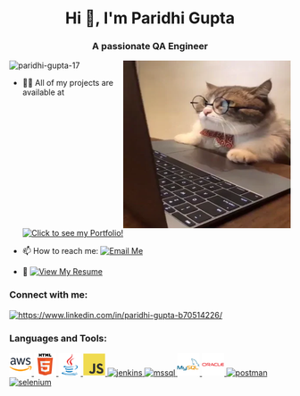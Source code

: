 <h1 align="center">Hi 👋, I'm Paridhi Gupta</h1>
<h3 align="center">A passionate QA Engineer</h3>

<img align="right" alt="Coding" height="300" width="300" src="giphy.webp" />

<p align="left"> <img src="https://komarev.com/ghpvc/?username=paridhi-gupta-17&label=Profile%20views&color=0e75b6&style=flat" alt="paridhi-gupta-17" /> </p>


 - 👨‍💻 All of my projects are available at [![Click to see my Portfolio!](https://img.shields.io/badge/Click%20me%20to%20see%20my%20Portfolio-blue?style=for-the-badge&logo=github&logoColor=white)](https://paridhi-gupta-17.github.io/paridhi.io/)

- 📫 How to reach me: [![Email Me](https://img.shields.io/badge/Email%20Me-D14836?style=for-the-badge&logo=gmail&logoColor=white)](mailto:paridhigupta4445@gmail.com)


- 📄 [![View My Resume](https://img.shields.io/badge/View%20My%20CV-Google%20Drive-blue?style=for-the-badge&logo=google-drive&logoColor=white)](https://drive.google.com/file/d/1pDTC019Cn2IDlrC4XNfnomksqMjYUgPs/view?usp=sharing)


<h3 align="left">Connect with me:</h3>
<p align="left">
<a href="https://linkedin.com/in/https://www.linkedin.com/in/paridhi-gupta-b70514226/" target="blank"><img align="center" src="https://raw.githubusercontent.com/rahuldkjain/github-profile-readme-generator/master/src/images/icons/Social/linked-in-alt.svg" alt="https://www.linkedin.com/in/paridhi-gupta-b70514226/" height="30" width="40" /></a>
</p>

<h3 align="left">Languages and Tools:</h3>
<p align="left"> <a href="https://aws.amazon.com" target="_blank" rel="noreferrer"> <img src="https://raw.githubusercontent.com/devicons/devicon/master/icons/amazonwebservices/amazonwebservices-original-wordmark.svg" alt="aws" width="40" height="40"/> </a> <a href="https://www.w3.org/html/" target="_blank" rel="noreferrer"> <img src="https://raw.githubusercontent.com/devicons/devicon/master/icons/html5/html5-original-wordmark.svg" alt="html5" width="40" height="40"/> </a> <a href="https://www.java.com" target="_blank" rel="noreferrer"> <img src="https://raw.githubusercontent.com/devicons/devicon/master/icons/java/java-original.svg" alt="java" width="40" height="40"/> </a> <a href="https://developer.mozilla.org/en-US/docs/Web/JavaScript" target="_blank" rel="noreferrer"> <img src="https://raw.githubusercontent.com/devicons/devicon/master/icons/javascript/javascript-original.svg" alt="javascript" width="40" height="40"/> </a> <a href="https://www.jenkins.io" target="_blank" rel="noreferrer"> <img src="https://www.vectorlogo.zone/logos/jenkins/jenkins-icon.svg" alt="jenkins" width="40" height="40"/> </a> <a href="https://www.microsoft.com/en-us/sql-server" target="_blank" rel="noreferrer"> <img src="https://www.svgrepo.com/show/303229/microsoft-sql-server-logo.svg" alt="mssql" width="40" height="40"/> </a> <a href="https://www.mysql.com/" target="_blank" rel="noreferrer"> <img src="https://raw.githubusercontent.com/devicons/devicon/master/icons/mysql/mysql-original-wordmark.svg" alt="mysql" width="40" height="40"/> </a> <a href="https://www.oracle.com/" target="_blank" rel="noreferrer"> <img src="https://raw.githubusercontent.com/devicons/devicon/master/icons/oracle/oracle-original.svg" alt="oracle" width="40" height="40"/> </a> <a href="https://postman.com" target="_blank" rel="noreferrer"> <img src="https://www.vectorlogo.zone/logos/getpostman/getpostman-icon.svg" alt="postman" width="40" height="40"/> </a> <a href="https://www.selenium.dev" target="_blank" rel="noreferrer"> <img src="https://raw.githubusercontent.com/detain/svg-logos/780f25886640cef088af994181646db2f6b1a3f8/svg/selenium-logo.svg" alt="selenium" width="40" height="40"/> </a> </p>


